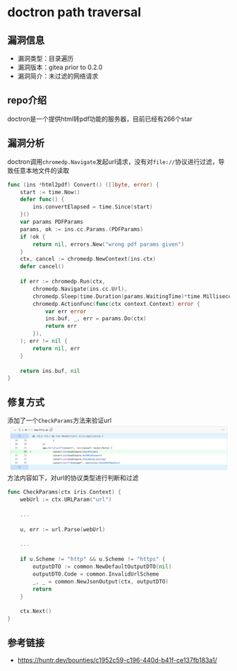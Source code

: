 # doctron path traversal

## 漏洞信息
- 漏洞类型：目录遍历
- 漏洞版本：gitea prior to 0.2.0
- 漏洞简介：未过滤的网络请求

## repo介绍
doctron是一个提供html转pdf功能的服务器，目前已经有266个star

## 漏洞分析
doctron调用`chromedp.Navigate`发起url请求，没有对`file://`协议进行过滤，导致任意本地文件的读取
```go
func (ins *html2pdf) Convert() ([]byte, error) {
	start := time.Now()
	defer func() {
		ins.convertElapsed = time.Since(start)
	}()
	var params PDFParams
	params, ok := ins.cc.Params.(PDFParams)
	if !ok {
		return nil, errors.New("wrong pdf params given")
	}
	ctx, cancel := chromedp.NewContext(ins.ctx)
	defer cancel()

	if err := chromedp.Run(ctx,
		chromedp.Navigate(ins.cc.Url),
		chromedp.Sleep(time.Duration(params.WaitingTime)*time.Millisecond),
		chromedp.ActionFunc(func(ctx context.Context) error {
			var err error
			ins.buf, _, err = params.Do(ctx)
			return err
		}),
	); err != nil {
		return nil, err
	}

	return ins.buf, nil
}
```

## 修复方式
添加了一个`CheckParams`方法来验证url
![images](images/1.png)
方法内容如下，对url的协议类型进行判断和过滤
```go
func CheckParams(ctx iris.Context) {
	webUrl := ctx.URLParam("url")
    
    ...
	
    u, err := url.Parse(webUrl)

    ...

	if u.Scheme != "http" && u.Scheme != "https" {
		outputDTO := common.NewDefaultOutputDTO(nil)
		outputDTO.Code = common.InvalidUrlScheme
		_, _ = common.NewJsonOutput(ctx, outputDTO)
		return
	}

	ctx.Next()
}
```


## 参考链接
- https://huntr.dev/bounties/c1952c59-c196-440d-b41f-ce137fb183a1/